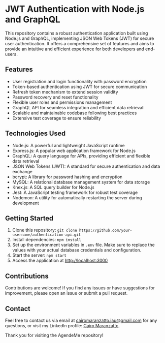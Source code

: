 <h1>JWT Authentication with Node.js and GraphQL</h1>

<p>This repository contains a robust authentication application built using Node.js and GraphQL, implementing JSON Web Tokens (JWT) for secure user authentication. It offers a comprehensive set of features and aims to provide an intuitive and efficient experience for both developers and end-users.</p>

<h2>Features</h2>
<ul>
<li>User registration and login functionality with password encryption</li>
<li>Token-based authentication using JWT for secure communication</li>
<li>Refresh token mechanism to extend session validity</li>
<li>Password recovery and reset functionality</li>
<li>Flexible user roles and permissions management</li>
<li>GraphQL API for seamless integration and efficient data retrieval</li>
<li>Scalable and maintainable codebase following best practices</li>
<li>Extensive test coverage to ensure reliability</li>
</ul>

<h2>Technologies Used</h2>
<ul>
<li>Node.js: A powerful and lightweight JavaScript runtime</li>
<li>Express.js: A popular web application framework for Node.js</li>
<li>GraphQL: A query language for APIs, providing efficient and flexible data retrieval</li>
<li>JSON Web Tokens (JWT): A standard for secure authentication and data exchange</li>
<li>bcrypt: A library for password hashing and encryption</li>
<li>MySQL: A relational database management system for data storage</li>
<li>Knex.js: A SQL query builder for Node.js</li>
<li>Jest: A JavaScript testing framework for robust test coverage</li>
<li>Nodemon: A utility for automatically restarting the server during development</li>
</ul>

<h2>Getting Started</h2>
<ol>
<li>Clone this repository: <code>git clone https://github.com/your-username/authentication-api.git</code></li>
<li>Install dependencies: <code>npm install</code></li>
<li>Set up the environment variables in <code>.env</code> file. Make sure to replace the values with your actual database credentials and configuration.</li>
<li>Start the server: <code>npm start</code></li>
<li>Access the application at <a href="http://localhost:3000">http://localhost:3000</a></li>
</ol>

<h2>Contributions</h2>
<p>Contributions are welcome! If you find any issues or have suggestions for improvement, please open an issue or submit a pull request.</p>

<h2>Contact</h2>
  <p>Feel free to contact us via email at <a href="mailto:cairomaranzatto.jau@gmail.com">cairomaranzatto.jau@gmail.com</a> for any questions, or visit my LinkedIn profile: <a href="https://www.linkedin.com/in/cairo-maranzatto-987835206">Cairo Maranzatto</a>.</p>
  <p>Thank you for visiting the AgendeMe repository!</p>
